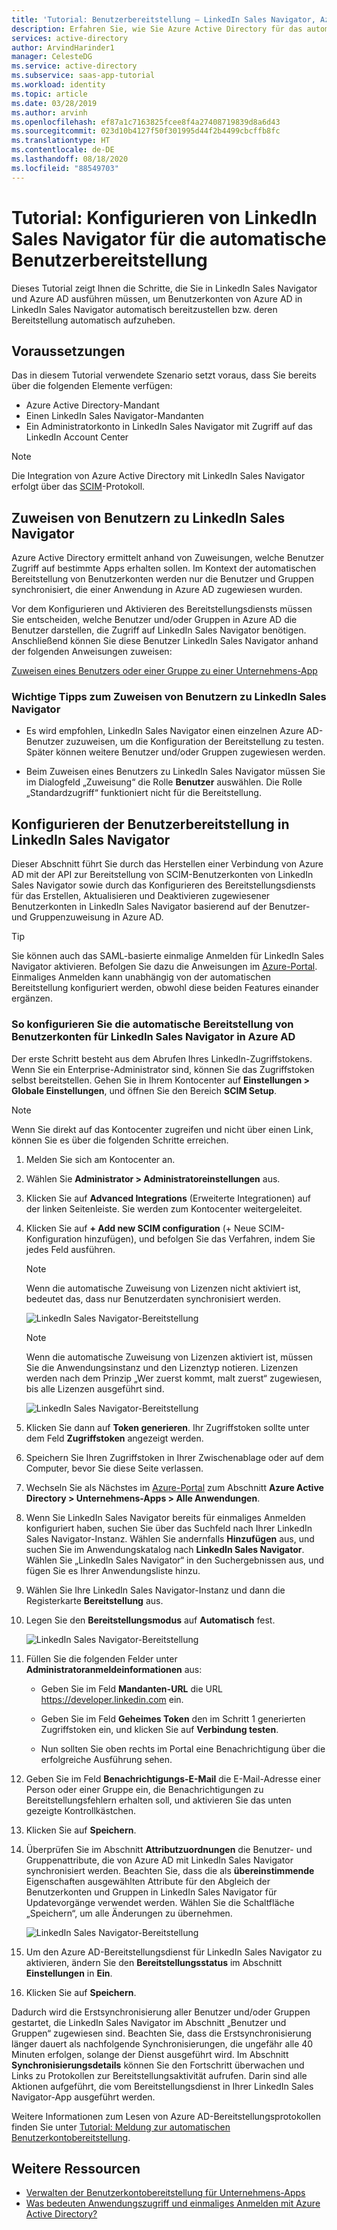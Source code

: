 ```yaml
---
title: 'Tutorial: Benutzerbereitstellung – LinkedIn Sales Navigator, Azure AD'
description: Erfahren Sie, wie Sie Azure Active Directory für das automatische Bereitstellen und Aufheben der Bereitstellung von Benutzerkonten in LinkedIn Sales Navigator konfigurieren.
services: active-directory
author: ArvindHarinder1
manager: CelesteDG
ms.service: active-directory
ms.subservice: saas-app-tutorial
ms.workload: identity
ms.topic: article
ms.date: 03/28/2019
ms.author: arvinh
ms.openlocfilehash: ef87a1c7163825fcee8f4a27408719839d8a6d43
ms.sourcegitcommit: 023d10b4127f50f301995d44f2b4499cbcffb8fc
ms.translationtype: HT
ms.contentlocale: de-DE
ms.lasthandoff: 08/18/2020
ms.locfileid: "88549703"
---
```

# <a name="tutorial-configure-linkedin-sales-navigator-for-automatic-user-provisioning"></a>Tutorial: Konfigurieren von LinkedIn Sales Navigator für die automatische Benutzerbereitstellung

Dieses Tutorial zeigt Ihnen die Schritte, die Sie in LinkedIn Sales Navigator und Azure AD ausführen müssen, um Benutzerkonten von Azure AD in LinkedIn Sales Navigator automatisch bereitzustellen bzw. deren Bereitstellung automatisch aufzuheben.

## <a name="prerequisites"></a>Voraussetzungen

Das in diesem Tutorial verwendete Szenario setzt voraus, dass Sie bereits über die folgenden Elemente verfügen:

* Azure Active Directory-Mandant
* Einen LinkedIn Sales Navigator-Mandanten 
* Ein Administratorkonto in LinkedIn Sales Navigator mit Zugriff auf das LinkedIn Account Center

> [!NOTE]
> Die Integration von Azure Active Directory mit LinkedIn Sales Navigator erfolgt über das [SCIM](http://www.simplecloud.info/)-Protokoll.

## <a name="assigning-users-to-linkedin-sales-navigator"></a>Zuweisen von Benutzern zu LinkedIn Sales Navigator

Azure Active Directory ermittelt anhand von Zuweisungen, welche Benutzer Zugriff auf bestimmte Apps erhalten sollen. Im Kontext der automatischen Bereitstellung von Benutzerkonten werden nur die Benutzer und Gruppen synchronisiert, die einer Anwendung in Azure AD zugewiesen wurden.

Vor dem Konfigurieren und Aktivieren des Bereitstellungsdiensts müssen Sie entscheiden, welche Benutzer und/oder Gruppen in Azure AD die Benutzer darstellen, die Zugriff auf LinkedIn Sales Navigator benötigen. Anschließend können Sie diese Benutzer LinkedIn Sales Navigator anhand der folgenden Anweisungen zuweisen:

[Zuweisen eines Benutzers oder einer Gruppe zu einer Unternehmens-App](../manage-apps/assign-user-or-group-access-portal.md)

### <a name="important-tips-for-assigning-users-to-linkedin-sales-navigator"></a>Wichtige Tipps zum Zuweisen von Benutzern zu LinkedIn Sales Navigator

* Es wird empfohlen, LinkedIn Sales Navigator einen einzelnen Azure AD-Benutzer zuzuweisen, um die Konfiguration der Bereitstellung zu testen. Später können weitere Benutzer und/oder Gruppen zugewiesen werden.

* Beim Zuweisen eines Benutzers zu LinkedIn Sales Navigator müssen Sie im Dialogfeld „Zuweisung“ die Rolle **Benutzer** auswählen. Die Rolle „Standardzugriff“ funktioniert nicht für die Bereitstellung.

## <a name="configuring-user-provisioning-to-linkedin-sales-navigator"></a>Konfigurieren der Benutzerbereitstellung in LinkedIn Sales Navigator

Dieser Abschnitt führt Sie durch das Herstellen einer Verbindung von Azure AD mit der API zur Bereitstellung von SCIM-Benutzerkonten von LinkedIn Sales Navigator sowie durch das Konfigurieren des Bereitstellungsdiensts für das Erstellen, Aktualisieren und Deaktivieren zugewiesener Benutzerkonten in LinkedIn Sales Navigator basierend auf der Benutzer- und Gruppenzuweisung in Azure AD.

> [!TIP]
> Sie können auch das SAML-basierte einmalige Anmelden für LinkedIn Sales Navigator aktivieren. Befolgen Sie dazu die Anweisungen im [Azure-Portal](https://portal.azure.com). Einmaliges Anmelden kann unabhängig von der automatischen Bereitstellung konfiguriert werden, obwohl diese beiden Features einander ergänzen.

### <a name="to-configure-automatic-user-account-provisioning-to-linkedin-sales-navigator-in-azure-ad"></a>So konfigurieren Sie die automatische Bereitstellung von Benutzerkonten für LinkedIn Sales Navigator in Azure AD

Der erste Schritt besteht aus dem Abrufen Ihres LinkedIn-Zugriffstokens. Wenn Sie ein Enterprise-Administrator sind, können Sie das Zugriffstoken selbst bereitstellen. Gehen Sie in Ihrem Kontocenter auf **Einstellungen &gt; Globale Einstellungen**, und öffnen Sie den Bereich **SCIM Setup**.

> [!NOTE]
> Wenn Sie direkt auf das Kontocenter zugreifen und nicht über einen Link, können Sie es über die folgenden Schritte erreichen.

1. Melden Sie sich am Kontocenter an.

2. Wählen Sie **Administrator &gt; Administratoreinstellungen** aus.

3. Klicken Sie auf **Advanced Integrations** (Erweiterte Integrationen) auf der linken Seitenleiste. Sie werden zum Kontocenter weitergeleitet.

4. Klicken Sie auf **+ Add new SCIM configuration** (+ Neue SCIM-Konfiguration hinzufügen), und befolgen Sie das Verfahren, indem Sie jedes Feld ausführen.

    > [!NOTE]
    > Wenn die automatische Zuweisung von Lizenzen nicht aktiviert ist, bedeutet das, dass nur Benutzerdaten synchronisiert werden.

    ![LinkedIn Sales Navigator-Bereitstellung](./media/linkedinsalesnavigator-provisioning-tutorial/linkedin_1.PNG)

    > [!NOTE]
    > Wenn die automatische Zuweisung von Lizenzen aktiviert ist, müssen Sie die Anwendungsinstanz und den Lizenztyp notieren. Lizenzen werden nach dem Prinzip „Wer zuerst kommt, malt zuerst“ zugewiesen, bis alle Lizenzen ausgeführt sind.

    ![LinkedIn Sales Navigator-Bereitstellung](./media/linkedinsalesnavigator-provisioning-tutorial/linkedin_2.PNG)

5. Klicken Sie dann auf **Token generieren**. Ihr Zugriffstoken sollte unter dem Feld **Zugriffstoken** angezeigt werden.

6. Speichern Sie Ihren Zugriffstoken in Ihrer Zwischenablage oder auf dem Computer, bevor Sie diese Seite verlassen.

7. Wechseln Sie als Nächstes im [Azure-Portal](https://portal.azure.com) zum Abschnitt **Azure Active Directory > Unternehmens-Apps > Alle Anwendungen**.

8. Wenn Sie LinkedIn Sales Navigator bereits für einmaliges Anmelden konfiguriert haben, suchen Sie über das Suchfeld nach Ihrer LinkedIn Sales Navigator-Instanz. Wählen Sie andernfalls **Hinzufügen** aus, und suchen Sie im Anwendungskatalog nach **LinkedIn Sales Navigator**. Wählen Sie „LinkedIn Sales Navigator“ in den Suchergebnissen aus, und fügen Sie es Ihrer Anwendungsliste hinzu.

9. Wählen Sie Ihre LinkedIn Sales Navigator-Instanz und dann die Registerkarte **Bereitstellung** aus.

10. Legen Sie den **Bereitstellungsmodus** auf **Automatisch** fest.

    ![LinkedIn Sales Navigator-Bereitstellung](./media/linkedinsalesnavigator-provisioning-tutorial/linkedin_3.PNG)

11. Füllen Sie die folgenden Felder unter **Administratoranmeldeinformationen** aus:

    * Geben Sie im Feld **Mandanten-URL** die URL https://developer.linkedin.com ein.

    * Geben Sie im Feld **Geheimes Token** den im Schritt 1 generierten Zugriffstoken ein, und klicken Sie auf **Verbindung testen**.

    * Nun sollten Sie oben rechts im Portal eine Benachrichtigung über die erfolgreiche Ausführung sehen.

12. Geben Sie im Feld **Benachrichtigungs-E-Mail** die E-Mail-Adresse einer Person oder einer Gruppe ein, die Benachrichtigungen zu Bereitstellungsfehlern erhalten soll, und aktivieren Sie das unten gezeigte Kontrollkästchen.

13. Klicken Sie auf **Speichern**.

14. Überprüfen Sie im Abschnitt **Attributzuordnungen** die Benutzer- und Gruppenattribute, die von Azure AD mit LinkedIn Sales Navigator synchronisiert werden. Beachten Sie, dass die als **übereinstimmende** Eigenschaften ausgewählten Attribute für den Abgleich der Benutzerkonten und Gruppen in LinkedIn Sales Navigator für Updatevorgänge verwendet werden. Wählen Sie die Schaltfläche „Speichern“, um alle Änderungen zu übernehmen.

    ![LinkedIn Sales Navigator-Bereitstellung](./media/linkedinsalesnavigator-provisioning-tutorial/linkedin_4.PNG)

15. Um den Azure AD-Bereitstellungsdienst für LinkedIn Sales Navigator zu aktivieren, ändern Sie den **Bereitstellungsstatus** im Abschnitt **Einstellungen** in **Ein**.

16. Klicken Sie auf **Speichern**.

Dadurch wird die Erstsynchronisierung aller Benutzer und/oder Gruppen gestartet, die LinkedIn Sales Navigator im Abschnitt „Benutzer und Gruppen“ zugewiesen sind. Beachten Sie, dass die Erstsynchronisierung länger dauert als nachfolgende Synchronisierungen, die ungefähr alle 40 Minuten erfolgen, solange der Dienst ausgeführt wird. Im Abschnitt **Synchronisierungsdetails** können Sie den Fortschritt überwachen und Links zu Protokollen zur Bereitstellungsaktivität aufrufen. Darin sind alle Aktionen aufgeführt, die vom Bereitstellungsdienst in Ihrer LinkedIn Sales Navigator-App ausgeführt werden.

Weitere Informationen zum Lesen von Azure AD-Bereitstellungsprotokollen finden Sie unter [Tutorial: Meldung zur automatischen Benutzerkontobereitstellung](../app-provisioning/check-status-user-account-provisioning.md).

## <a name="additional-resources"></a>Weitere Ressourcen

* [Verwalten der Benutzerkontobereitstellung für Unternehmens-Apps](../app-provisioning/configure-automatic-user-provisioning-portal.md)
* [Was bedeuten Anwendungszugriff und einmaliges Anmelden mit Azure Active Directory?](../manage-apps/what-is-single-sign-on.md)
